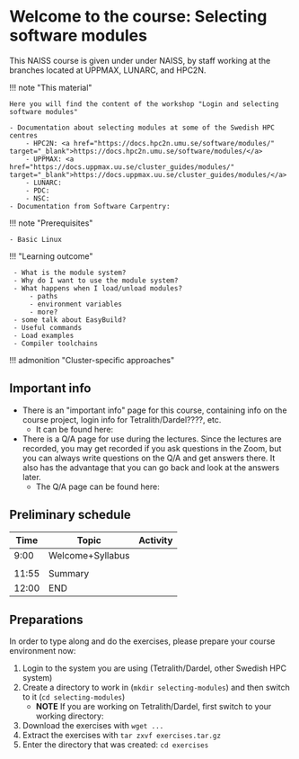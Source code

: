 # Welcome to the course: Selecting software modules 

This NAISS course is given under under NAISS, by staff working at the branches located at UPPMAX, LUNARC, and HPC2N.

!!! note "This material" 

    Here you will find the content of the workshop "Login and selecting software modules" 

    - Documentation about selecting modules at some of the Swedish HPC centres 
        - HPC2N: <a href="https://docs.hpc2n.umu.se/software/modules/" target="_blank">https://docs.hpc2n.umu.se/software/modules/</a> 
        - UPPMAX: <a href="https://docs.uppmax.uu.se/cluster_guides/modules/" target="_blank">https://docs.uppmax.uu.se/cluster_guides/modules/</a>  
        - LUNARC: 
        - PDC:
        - NSC: 
    - Documentation from Software Carpentry: 

!!! note "Prerequisites"

    - Basic Linux 

!!! "Learning outcome"   

     - What is the module system?
     - Why do I want to use the module system? 
     - What happens when I load/unload modules? 
         - paths
         - environment variables
         - more?
     - some talk about EasyBuild?
     - Useful commands
     - Load examples
     - Compiler toolchains 

!!! admonition "Cluster-specific approaches"

## Important info

- There is an "important info" page for this course, containing info on the course project, login info for Tetralith/Dardel????, etc. 
    - It can be found here: 
- There is a Q/A page for use during the lectures. Since the lectures are recorded, you may get recorded if you ask questions in the Zoom, but you can always write questions on the Q/A and get answers there. It also has the advantage that you can go back and look at the answers later. 
    - The Q/A page can be found here: 

## Preliminary schedule

| Time | Topic | Activity |
| ---- | ----- | -------- |
| 9:00 | Welcome+Syllabus | |
|  |  | |
| 11:55 | Summary   | |
| 12:00 | END | |

## Preparations 

In order to type along and do the exercises, please prepare your course environment now:

1. Login to the system you are using (Tetralith/Dardel, other Swedish HPC system)
2. Create a directory to work in (``mkdir selecting-modules``) and then switch to it (``cd selecting-modules``)
    - **NOTE** If you are working on Tetralith/Dardel, first switch to your working directory: `` ``
3. Download the exercises with ``wget ...``
4. Extract the exercises with ``tar zxvf exercises.tar.gz``
5. Enter the directory that was created: ``cd exercises``

